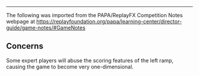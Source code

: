 ***
The following was imported from the PAPA/ReplayFX Competition Notes webpage at https://replayfoundation.org/papa/learning-center/director-guide/game-notes/#GameNotes
## Concerns
            
Some expert players will abuse the scoring features of the left ramp, causing the game to become very one-dimensional.
